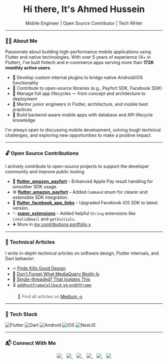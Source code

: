 <h1 align='center'>Hi there, It's Ahmed Hussein</h1>

<p align='center'>
Mobile Engineer | Open Source Contributor | Tech Writer
</p>

---

### 👨‍💻 About Me

Passionate about building high-performance mobile applications using Flutter and native technologies. With over 5 years of experience (4+ in Flutter), I’ve built fintech and e-commerce apps serving more than **172K monthly active users**.

- 🔹 Develop custom internal plugins to bridge native Android/iOS functionality  
- 🔹 Contribute to open-source libraries (e.g., Payfort SDK, Facebook SDK)  
- 🔹 Manage full app lifecycles — from concept and architecture to deployment  
- 🔹 Mentor junior engineers in Flutter, architecture, and mobile best practices  
- 🔹 Build backend-aware mobile apps with database and API lifecycle knowledge  

I'm always open to discussing mobile development, solving tough technical challenges, and exploring new opportunities to make a positive impact.

---

### 🔓 Open Source Contributions

I actively contribute to open-source projects to support the developer community and improve public tooling.

- 🧾 **[flutter_amazon_payfort](https://github.com/vvvirani/flutter_amazon_payfort/pull/26)** – Enhanced Apple Pay result handling for smoother SDK usage.  
- ⚙️ **[flutter_amazon_payfort](https://github.com/vvvirani/flutter_amazon_payfort/pull/33)** – Added `Command` enum for clearer and extensible SDK integration.  
- 🔄 **[flutter_facebook_app_links](https://github.com/Mapk26/flutter_facebook_app_links/pull/27)** – Upgraded Facebook iOS SDK to latest version.  
- ✨ **[super_extensions](https://github.com/AbhishekDoshi26/super_extensions/pull/10)** – Added helpful `String` extensions like `isValidEmail` and `getInitials`.  
- ➕ More in [my contributions portfolio »](https://github.com/ahmeddhus/open-source-contributions)

---

### 📝 Technical Articles

I write in-depth technical articles on software design, Flutter internals, and Dart behavior:

- 🔥 [Pride Kills Good Design](https://medium.com/@ahmeddhus/pride-kills-good-design-63a8f0e085e4)  
- 📏 [Don’t Forget What MediaQuery *Really* Is](https://medium.com/@ahmeddhus/dont-forget-what-mdeiaquery-really-is-3f2a1ca0e024)  
- 🧵 [Single-threaded? That *Isolates* This](https://medium.com/@ahmeddhus/single-threaded-that-isolates-this-43971c7ecf24)  
- ⏳ [`addPostFrameCallback` vs `endOfFrame`](https://medium.com/@ahmeddhus/addpostframecallback-vs-endofframe-then-in-widgetsbinding-with-rendering-a8ed5d527669)  

> 📰 Find all articles on [Medium →](https://medium.com/@ahmeddhus)

---

### 🧰 Tech Stack

![Flutter](https://img.shields.io/badge/Flutter-02569B?style=for-the-badge&logo=flutter&logoColor=white)
![Dart](https://img.shields.io/badge/Dart-0175C2?style=for-the-badge&logo=dart&logoColor=white)
![Android](https://img.shields.io/badge/Android-3DDC84?style=for-the-badge&logo=android&logoColor=white)
![iOS](https://img.shields.io/badge/iOS-000000?style=for-the-badge&logo=apple&logoColor=white)
![NestJS](https://img.shields.io/badge/NestJS-%23E0234E.svg?style=for-the-badge&logo=nestjs&logoColor=white)

---

### 📬 Connect With Me

<p align='center'>
  <a href="mailto:ahmeddhus@gmail.com">
    <img src="https://img.shields.io/badge/email me-%23D14836.svg?&style=for-the-badge&logo=gmail&logoColor=white" />
  </a>&nbsp;&nbsp;
  <a href="https://bsky.app/profile/ahmeddhus.bsky.social">
    <img src="https://img.shields.io/badge/bluesky-%231DA1F2.svg?&style=for-the-badge&logo=bluesky&logoColor=white" />
  </a>&nbsp;&nbsp;
  <a href="https://www.linkedin.com/in/ahmeddhus/">
    <img src="https://img.shields.io/badge/linkedin-%230077B5.svg?&style=for-the-badge&logo=linkedin&logoColor=white" />
  </a>&nbsp;&nbsp;
  <a href="https://x.com/ahmeddhus">
    <img src="https://img.shields.io/badge/x-%23D14836.svg?&color=black&style=for-the-badge&logo=x&logoColor=white" />
  </a>&nbsp;&nbsp;
  <a href="https://stackoverflow.com/users/6694858/ahmed-hussein">
    <img src="https://img.shields.io/badge/stackoverflow-%23D14836.svg?&color=white&style=for-the-badge&logo=stackoverflow" />
  </a>&nbsp;&nbsp;
  <a href="https://medium.com/@ahmeddhus">
    <img src="https://img.shields.io/badge/medium-%23D14836.svg?&color=black&style=for-the-badge&logo=medium&logoColor=white" />
  </a>
</p>

